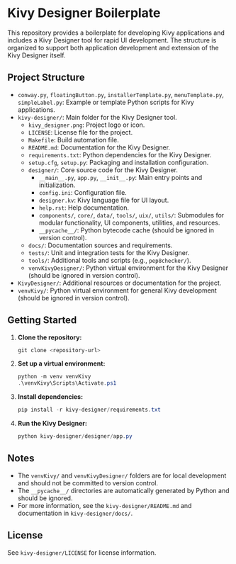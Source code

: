 # Kivy Designer Boilerplate

This repository provides a boilerplate for developing Kivy applications and includes a Kivy Designer tool for rapid UI development. The structure is organized to support both application development and extension of the Kivy Designer itself.

## Project Structure

- `conway.py`, `floatingButton.py`, `installerTemplate.py`, `menuTemplate.py`, `simpleLabel.py`: Example or template Python scripts for Kivy applications.
- `kivy-designer/`: Main folder for the Kivy Designer tool.
  - `kivy_designer.png`: Project logo or icon.
  - `LICENSE`: License file for the project.
  - `Makefile`: Build automation file.
  - `README.md`: Documentation for the Kivy Designer.
  - `requirements.txt`: Python dependencies for the Kivy Designer.
  - `setup.cfg`, `setup.py`: Packaging and installation configuration.
  - `designer/`: Core source code for the Kivy Designer.
    - `__main__.py`, `app.py`, `__init__.py`: Main entry points and initialization.
    - `config.ini`: Configuration file.
    - `designer.kv`: Kivy language file for UI layout.
    - `help.rst`: Help documentation.
    - `components/`, `core/`, `data/`, `tools/`, `uix/`, `utils/`: Submodules for modular functionality, UI components, utilities, and resources.
    - `__pycache__/`: Python bytecode cache (should be ignored in version control).
  - `docs/`: Documentation sources and requirements.
  - `tests/`: Unit and integration tests for the Kivy Designer.
  - `tools/`: Additional tools and scripts (e.g., `pep8checker/`).
  - `venvKivyDesigner/`: Python virtual environment for the Kivy Designer (should be ignored in version control).
- `KivyDesigner/`: Additional resources or documentation for the project.
- `venvKivy/`: Python virtual environment for general Kivy development (should be ignored in version control).

## Getting Started

1. **Clone the repository:**
   ```powershell
   git clone <repository-url>
   ```
2. **Set up a virtual environment:**
   ```powershell
   python -m venv venvKivy
   .\venvKivy\Scripts\Activate.ps1
   ```
3. **Install dependencies:**
   ```powershell
   pip install -r kivy-designer/requirements.txt
   ```
4. **Run the Kivy Designer:**
   ```powershell
   python kivy-designer/designer/app.py
   ```

## Notes
- The `venvKivy/` and `venvKivyDesigner/` folders are for local development and should not be committed to version control.
- The `__pycache__/` directories are automatically generated by Python and should be ignored.
- For more information, see the `kivy-designer/README.md` and documentation in `kivy-designer/docs/`.

## License
See `kivy-designer/LICENSE` for license information.

